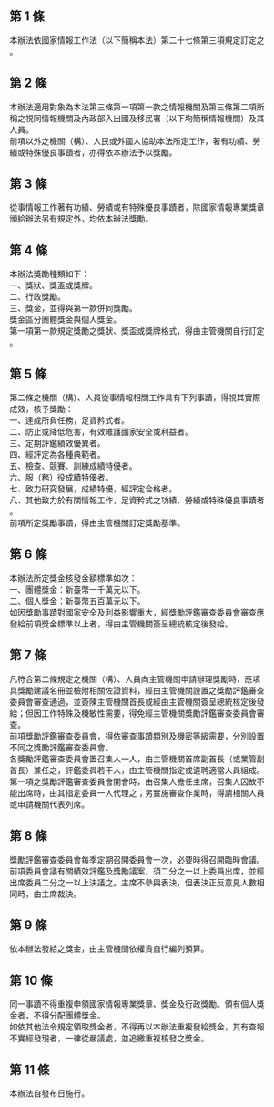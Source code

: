 第 1 條
-------
本辦法依國家情報工作法（以下簡稱本法）第二十七條第三項規定訂定之  
。

第 2 條
-------
本辦法適用對象為本法第三條第一項第一款之情報機關及第三條第二項所  
稱之視同情報機關及內政部入出國及移民署（以下均簡稱情報機關）及其  
人員。  
前項以外之機關（構）、人民或外國人協助本法所定工作，著有功績、勞  
績或特殊優良事蹟者，亦得依本辦法予以獎勵。

第 3 條
-------
從事情報工作著有功績、勞績或有特殊優良事蹟者，除國家情報專業獎章  
頒給辦法另有規定外，均依本辦法獎勵。

第 4 條
-------
本辦法獎勵種類如下：  
一、獎狀、獎盃或獎牌。  
二、行政獎勵。  
三、獎金，並得與第一款併同獎勵。  
獎金區分團體獎金與個人獎金。  
第一項第一款規定獎勵之獎狀、獎盃或獎牌格式，得由主管機關自行訂定  
。

第 5 條
-------
第二條之機關（構）、人員從事情報相關工作具有下列事蹟，得視其實際  
成效，核予獎勵：  
一、達成所負任務，足資矜式者。  
二、防止或降低危害，有效維護國家安全或利益者。  
三、定期評鑑績效優異者。  
四、經評定為各種典範者。  
五、檢查、競賽、訓練成績特優者。  
六、服（務）役成績特優者。  
七、致力研究發展，成績特優，經評定合格者。  
八、其他致力於有關情報工作，足資矜式之功績、勞績或特殊優良事蹟者  
    。  
前項所定獎勵事蹟，得由主管機關訂定獎勵基準。

第 6 條
-------
本辦法所定獎金核發金額標準如次：  
一、團體獎金：新臺幣一千萬元以下。  
二、個人獎金：新臺幣五百萬元以下。  
如因獎勵事蹟對國家安全及利益影響重大，經獎勵評鑑審查委員會審查應  
發給前項獎金標準以上者，得由主管機關簽呈總統核定後發給。

第 7 條
-------
凡符合第二條規定之機關（構）、人員向主管機關申請辦理獎勵時，應填  
具獎勵建議名冊並檢附相關佐證資料，經由主管機關設置之獎勵評鑑審查  
委員會審查通過，並簽陳主管機關首長或經由主管機關簽呈總統核定後發  
給；但因工作特殊及機敏性需要，得免經主管機關獎勵評鑑審查委員會審  
查。  
前項獎勵評鑑審查委員會，得依審查事蹟類別及機密等級需要，分別設置  
不同之獎勵評鑑審查委員會。  
各獎勵評鑑審查委員會置召集人一人，由主管機關首席副首長（或業管副  
首長）兼任之，評鑑委員若干人，由主管機關指定或遴聘適當人員組成。  
第一項之獎勵評鑑審查委員會開會時，由召集人擔任主席，召集人因故不  
能出席時，由其指定委員一人代理之；另實施審查作業時，得請相關人員  
或申請機關代表列席。

第 8 條
-------
獎勵評鑑審查委員會每季定期召開委員會一次，必要時得召開臨時會議。  
前項委員會議有關績效評鑑及獎勵議案，須二分之一以上委員出席，並經  
出席委員二分之一以上決議之。主席不參與表決，但表決正反意見人數相  
同時，由主席裁決。

第 9 條
-------
依本辦法發給之獎金，由主管機關依權責自行編列預算。

第 10 條
--------
同一事蹟不得重複申領國家情報專業獎章、獎金及行政獎勵。領有個人獎  
金者，不得分配團體獎金。  
如依其他法令規定領取獎金者，不得再以本辦法重複發給獎金，其有查報  
不實經發現者，一律從嚴議處，並追繳重複核發之獎金。

第 11 條
--------
本辦法自發布日施行。

